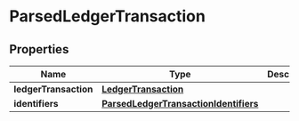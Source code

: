 

# ParsedLedgerTransaction


## Properties

| Name | Type | Description | Notes |
|------------ | ------------- | ------------- | -------------|
|**ledgerTransaction** | [**LedgerTransaction**](LedgerTransaction.md) |  |  [optional] |
|**identifiers** | [**ParsedLedgerTransactionIdentifiers**](ParsedLedgerTransactionIdentifiers.md) |  |  |



